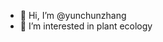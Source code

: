 - 👋 Hi, I’m @yunchunzhang
- 👀 I’m interested in plant ecology
<!---
yunchunzhang/yunchunzhang is a ✨ special ✨ repository because its `README.md` (this file) appears on your GitHub profile.
You can click the Preview link to take a look at your changes.
--->
